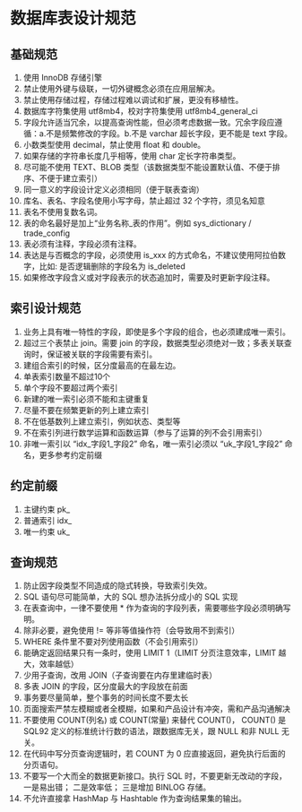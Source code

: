 # 数据库表设计规范

## 基础规范

1. 使用 InnoDB 存储引擎
2. 禁止使用外键与级联，一切外键概念必须在应用层解决。
3. 禁止使用存储过程，存储过程难以调试和扩展，更没有移植性。
5. 数据库字符集使用 utf8mb4，校对字符集使用 utf8mb4_general_ci
6. 字段允许适当冗余，以提高查询性能，但必须考虑数据一致。冗余字段应遵循：a.不是频繁修改的字段。b.不是 varchar 超长字段，更不能是 text 字段。
7. 小数类型使用 decimal，禁止使用 float 和 double。
8. 如果存储的字符串长度几乎相等，使用 char 定长字符串类型。
9. 尽可能不使用 TEXT、BLOB 类型（该数据类型不能设置默认值、不便于排序、不便于建立索引）
10. 同一意义的字段设计定义必须相同（便于联表查询）
12. 库名、表名、字段名使用小写字母，禁止超过 32 个字符，须见名知意
13. 表名不使用复数名词。
14. 表的命名最好是加上“业务名称_表的作用”。例如 sys_dictionary / trade_config
15. 表必须有注释，字段必须有注释。
16. 表达是与否概念的字段，必须使用 is_xxx 的方式命名，不建议使用阿拉伯数字，比如: 是否逻辑删除的字段名为 is_deleted
18. 如果修改字段含义或对字段表示的状态追加时，需要及时更新字段注释。

## 索引设计规范

1. 业务上具有唯一特性的字段，即使是多个字段的组合，也必须建成唯一索引。
2. 超过三个表禁止 join。需要 join 的字段，数据类型必须绝对一致；多表关联查询时，保证被关联的字段需要有索引。
3. 建组合索引的时候，区分度最高的在最左边。
4. 单表索引数量不超过10个
5. 单个字段不要超过两个索引
6. 新建的唯一索引必须不能和主键重复
7. 尽量不要在频繁更新的列上建立索引
8. 不在低基数列上建立索引，例如状态、类型等
9. 不在索引列进行数学运算和函数运算（参与了运算的列不会引用索引）
10. 非唯一索引以 “idx_字段1_字段2” 命名，唯一索引必须以 “uk_字段1_字段2” 命名，更多参考约定前缀

## 约定前缀

1. 主键约束 pk_
2. 普通索引 idx_
3. 唯一约束 uk_

## 查询规范

1. 防止因字段类型不同造成的隐式转换，导致索引失效。
2. SQL 语句尽可能简单，大的 SQL 想办法拆分成小的 SQL 实现
3. 在表查询中，一律不要使用 * 作为查询的字段列表，需要哪些字段必须明确写明。
4. 除非必要，避免使用 != 等非等值操作符（会导致用不到索引）
5. WHERE 条件里不要对列使用函数（不会引用索引）
6. 能确定返回结果只有一条时，使用 LIMIT 1（LIMIT 分页注意效率，LIMIT 越大，效率越低）
7. 少用子查询，改用 JOIN（子查询要在内存里建临时表）
8. 多表 JOIN 的字段，区分度最大的字段放在前面
9. 事务要尽量简单，整个事务的时间长度不要太长
10. 页面搜索严禁左模糊或者全模糊，如果和产品设计有冲突，需和产品沟通解决
11. 不要使用 COUNT(列名) 或 COUNT(常量) 来替代 COUNT()， COUNT() 是 SQL92 定义的标准统计行数的语法，跟数据库无关，跟 NULL 和非 NULL 无关。
12. 在代码中写分页查询逻辑时，若 COUNT 为 0 应直接返回，避免执行后面的分页语句。
13. 不要写一个大而全的数据更新接口。执行 SQL 时，不要更新无改动的字段，一是易出错； 二是效率低； 三是增加 BINLOG 存储。
14. 不允许直接拿 HashMap 与 Hashtable 作为查询结果集的输出。